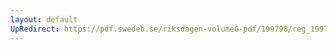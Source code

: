 ```yaml
---
layout: default
UpRedirect: https://pdf.swedeb.se/riksdagen-volumeG-pdf/199798/reg_199798/reg_199798_0500.pdf
---
```

